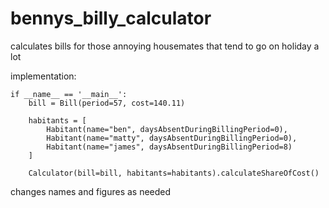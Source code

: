 # bennys_billy_calculator
calculates bills for those annoying housemates that tend to go on holiday a lot


implementation:

```
if __name__ == '__main__':
    bill = Bill(period=57, cost=140.11)

    habitants = [
        Habitant(name="ben", daysAbsentDuringBillingPeriod=0),
        Habitant(name="matty", daysAbsentDuringBillingPeriod=0),
        Habitant(name="james", daysAbsentDuringBillingPeriod=8)
    ]

    Calculator(bill=bill, habitants=habitants).calculateShareOfCost()
```
changes names and figures as needed
